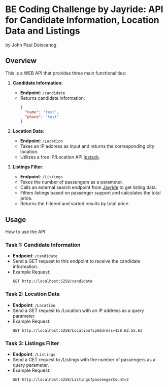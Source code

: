# BE Coding Challenge by Jayride: API for Candidate Information, Location Data and Listings
by John Paul Dolocanog

## Overview
This is a WEB API that provides three main functionalities:

1. **Candidate Information**:
   - **Endpoint**: `/candidate`
   - Returns candidate information:
      ```json
      { 
        "name": "test", 
        "phone": "test" 
      } 

2. **Location Data**:
   - **Endpoint**: `/Location`
   - Takes an IP address as input and returns the corresponding city location.
   - Utilizes a free IP/Location API [ipstack](https://ipstack.com/product).

3. **Listings Filter**:
   - **Endpoint**: `/Listings`
   - Takes the number of passengers as a parameter.
   - Calls an external search endpoint from [Jayride](https://jayridechallengeapi.azurewebsites.net/api/QuoteRequest) to get listing data.
   - Filters listings based on passenger support and calculates the total price.
   - Returns the filtered and sorted results by total price.
  
## Usage
How to use the API:

### Task 1: Candidate Information
- **Endpoint**: `/candidate`
- Send a GET request to this endpoint to receive the candidate information.
- Example Request:
  ```http
  GET http://localhost:5258/candidate
   ```

### Task 2: Location Data
- **Endpoint**: `/Location`
- Send a GET request to /Location with an IP address as a query parameter.
- Example Request:
  ```http
  GET http://localhost:5258/Location?ipAddress=158.62.55.63
   ```

### Task 3: Listings Filter
- **Endpoint**: `/Listings`
- Send a GET request to /Listings with the number of passengers as a query parameter.
- Example Request:
  ```http
  GET http://localhost:5258/Listings?passengerCount=2
   ```
